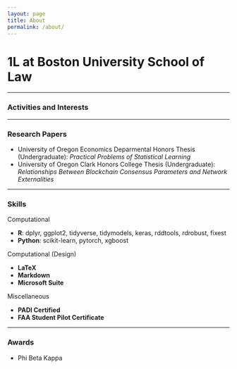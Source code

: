 ```yaml
---
layout: page
title: About
permalink: /about/
---
```


# 1L at Boston University School of Law
___
### Activities and Interests
___
### Research Papers
- University of Oregon Economics Deparmental Honors Thesis (Undergraduate): *Practical Problems of Statistical Learning*
- University of Oregon Clark Honors College Thesis (Undergraduate): *Relationships Between Blockchain Consensus Parameters and Network Externalities*
___
### Skills
Computational
- **R**: dplyr, ggplot2, tidyverse, tidymodels, keras, rddtools, rdrobust, fixest
- **Python**: scikit-learn, pytorch, xgboost

Computational (Design)
- **LaTeX**
- **Markdown**
- **Microsoft Suite**

Miscellaneous
- **PADI Certified**
- **FAA Student Pilot Certificate**

___
### Awards
- Phi Beta Kappa

